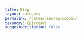 ```yaml
---
title: Blog
layout: category
permalink: /categories/episcopal/
taxonomy: Episcopal
suggestedcitiation: false
--- 
```

  